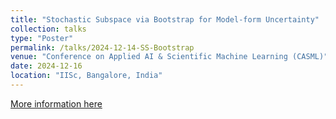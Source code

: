 ```yaml
---
title: "Stochastic Subspace via Bootstrap for Model-form Uncertainty"
collection: talks
type: "Poster"
permalink: /talks/2024-12-14-SS-Bootstrap
venue: "Conference on Applied AI & Scientific Machine Learning (CASML)"
date: 2024-12-16
location: "IISc, Bangalore, India"
---
```


[More information here](https://casml.cc/wp-content/uploads/2024/12/AkashYadav_Poster_StochasticSubspace.pdf)
